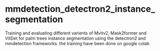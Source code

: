 # mmdetection_detectron2_instance_segmentation
Training and evaluating different varients of Mvitv2, Mask2former and VitDet for palm trees instance segmentation using the detectron2 and mmdetection frameworks.
the training have been done on google colab
